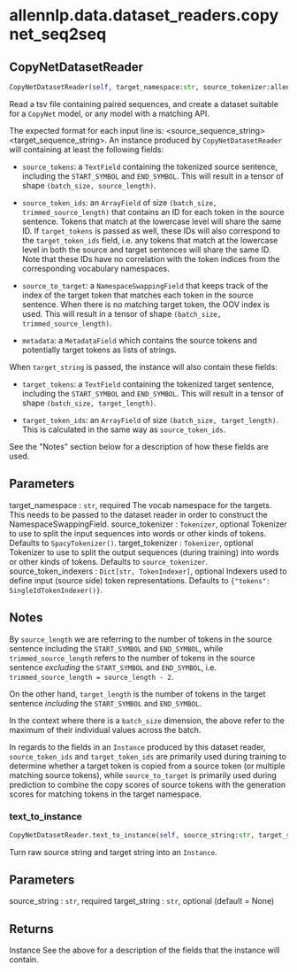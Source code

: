 # allennlp.data.dataset_readers.copynet_seq2seq

## CopyNetDatasetReader
```python
CopyNetDatasetReader(self, target_namespace:str, source_tokenizer:allennlp.data.tokenizers.tokenizer.Tokenizer=None, target_tokenizer:allennlp.data.tokenizers.tokenizer.Tokenizer=None, source_token_indexers:Dict[str, allennlp.data.token_indexers.token_indexer.TokenIndexer]=None, lazy:bool=False) -> None
```

Read a tsv file containing paired sequences, and create a dataset suitable for a
``CopyNet`` model, or any model with a matching API.

The expected format for each input line is: <source_sequence_string><tab><target_sequence_string>.
An instance produced by ``CopyNetDatasetReader`` will containing at least the following fields:

- ``source_tokens``: a ``TextField`` containing the tokenized source sentence,
   including the ``START_SYMBOL`` and ``END_SYMBOL``.
   This will result in a tensor of shape ``(batch_size, source_length)``.

- ``source_token_ids``: an ``ArrayField`` of size ``(batch_size, trimmed_source_length)``
  that contains an ID for each token in the source sentence. Tokens that
  match at the lowercase level will share the same ID. If ``target_tokens``
  is passed as well, these IDs will also correspond to the ``target_token_ids``
  field, i.e. any tokens that match at the lowercase level in both
  the source and target sentences will share the same ID. Note that these IDs
  have no correlation with the token indices from the corresponding
  vocabulary namespaces.

- ``source_to_target``: a ``NamespaceSwappingField`` that keeps track of the index
  of the target token that matches each token in the source sentence.
  When there is no matching target token, the OOV index is used.
  This will result in a tensor of shape ``(batch_size, trimmed_source_length)``.

- ``metadata``: a ``MetadataField`` which contains the source tokens and
  potentially target tokens as lists of strings.

When ``target_string`` is passed, the instance will also contain these fields:

- ``target_tokens``: a ``TextField`` containing the tokenized target sentence,
  including the ``START_SYMBOL`` and ``END_SYMBOL``. This will result in
  a tensor of shape ``(batch_size, target_length)``.

- ``target_token_ids``: an ``ArrayField`` of size ``(batch_size, target_length)``.
  This is calculated in the same way as ``source_token_ids``.

See the "Notes" section below for a description of how these fields are used.

Parameters
----------
target_namespace : ``str``, required
    The vocab namespace for the targets. This needs to be passed to the dataset reader
    in order to construct the NamespaceSwappingField.
source_tokenizer : ``Tokenizer``, optional
    Tokenizer to use to split the input sequences into words or other kinds of tokens. Defaults
    to ``SpacyTokenizer()``.
target_tokenizer : ``Tokenizer``, optional
    Tokenizer to use to split the output sequences (during training) into words or other kinds
    of tokens. Defaults to ``source_tokenizer``.
source_token_indexers : ``Dict[str, TokenIndexer]``, optional
    Indexers used to define input (source side) token representations. Defaults to
    ``{"tokens": SingleIdTokenIndexer()}``.

Notes
-----
By ``source_length`` we are referring to the number of tokens in the source
sentence including the ``START_SYMBOL`` and ``END_SYMBOL``, while
``trimmed_source_length`` refers to the number of tokens in the source sentence
*excluding* the ``START_SYMBOL`` and ``END_SYMBOL``, i.e.
``trimmed_source_length = source_length - 2``.

On the other hand, ``target_length`` is the number of tokens in the target sentence
*including* the ``START_SYMBOL`` and ``END_SYMBOL``.

In the context where there is a ``batch_size`` dimension, the above refer
to the maximum of their individual values across the batch.

In regards to the fields in an ``Instance`` produced by this dataset reader,
``source_token_ids`` and ``target_token_ids`` are primarily used during training
to determine whether a target token is copied from a source token (or multiple matching
source tokens), while ``source_to_target`` is primarily used during prediction
to combine the copy scores of source tokens with the generation scores for matching
tokens in the target namespace.

### text_to_instance
```python
CopyNetDatasetReader.text_to_instance(self, source_string:str, target_string:str=None) -> allennlp.data.instance.Instance
```

Turn raw source string and target string into an ``Instance``.

Parameters
----------
source_string : ``str``, required
target_string : ``str``, optional (default = None)

Returns
-------
Instance
    See the above for a description of the fields that the instance will contain.

